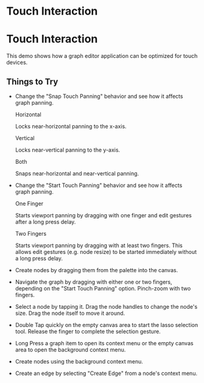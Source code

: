 <!--
 //////////////////////////////////////////////////////////////////////////////
 // @license
 // This file is part of yFiles for HTML 2.6.0.3.
 // Use is subject to license terms.
 //
 // Copyright (c) 2000-2024 by yWorks GmbH, Vor dem Kreuzberg 28,
 // 72070 Tuebingen, Germany. All rights reserved.
 //
 //////////////////////////////////////////////////////////////////////////////
-->
# Touch Interaction

# Touch Interaction

This demo shows how a graph editor application can be optimized for touch devices.

## Things to Try

- Change the "Snap Touch Panning" behavior and see how it affects graph panning.

  Horizontal

  Locks near-horizontal panning to the x-axis.

  Vertical

  Locks near-vertical panning to the y-axis.

  Both

  Snaps near-horizontal and near-vertical panning.

- Change the "Start Touch Panning" behavior and see how it affects graph panning.

  One Finger

  Starts viewport panning by dragging with one finger and edit gestures after a long press delay.

  Two Fingers

  Starts viewport panning by dragging with at least two fingers. This allows edit gestures (e.g. node resize) to be started immediately without a long press delay.

- Create nodes by dragging them from the palette into the canvas.
- Navigate the graph by dragging with either one or two fingers, depending on the "Start Touch Panning" option. Pinch-zoom with two fingers.
- Select a node by tapping it. Drag the node handles to change the node's size. Drag the node itself to move it around.
- Double Tap quickly on the empty canvas area to start the lasso selection tool. Release the finger to complete the selection gesture.
- Long Press a graph item to open its context menu or the empty canvas area to open the background context menu.
- Create nodes using the background context menu.
- Create an edge by selecting "Create Edge" from a node's context menu.
